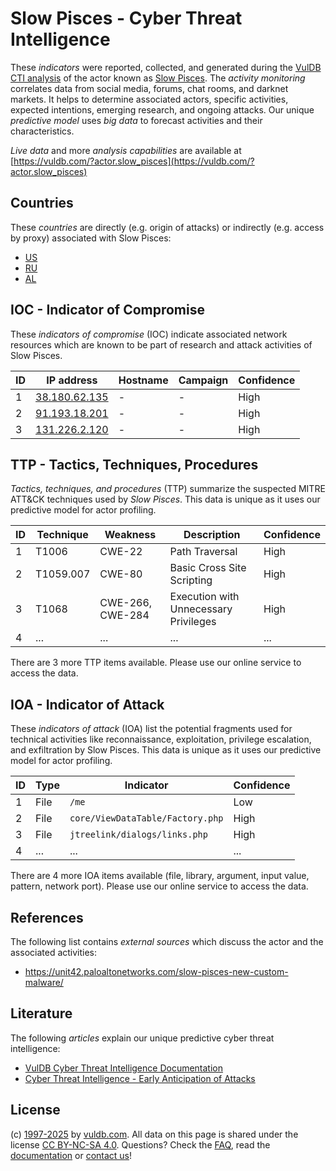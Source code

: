 # Slow Pisces - Cyber Threat Intelligence

These _indicators_ were reported, collected, and generated during the [VulDB CTI analysis](https://vuldb.com/?kb.cti) of the actor known as [Slow Pisces](https://vuldb.com/?actor.slow_pisces). The _activity monitoring_ correlates data from social media, forums, chat rooms, and darknet markets. It helps to determine associated actors, specific activities, expected intentions, emerging research, and ongoing attacks. Our unique _predictive model_ uses _big data_ to forecast activities and their characteristics.

_Live data_ and more _analysis capabilities_ are available at [https://vuldb.com/?actor.slow_pisces](https://vuldb.com/?actor.slow_pisces)

## Countries

These _countries_ are directly (e.g. origin of attacks) or indirectly (e.g. access by proxy) associated with Slow Pisces:

* [US](https://vuldb.com/?country.us)
* [RU](https://vuldb.com/?country.ru)
* [AL](https://vuldb.com/?country.al)

## IOC - Indicator of Compromise

These _indicators of compromise_ (IOC) indicate associated network resources which are known to be part of research and attack activities of Slow Pisces.

ID | IP address | Hostname | Campaign | Confidence
-- | ---------- | -------- | -------- | ----------
1 | [38.180.62.135](https://vuldb.com/?ip.38.180.62.135) | - | - | High
2 | [91.193.18.201](https://vuldb.com/?ip.91.193.18.201) | - | - | High
3 | [131.226.2.120](https://vuldb.com/?ip.131.226.2.120) | - | - | High

## TTP - Tactics, Techniques, Procedures

_Tactics, techniques, and procedures_ (TTP) summarize the suspected MITRE ATT&CK techniques used by _Slow Pisces_. This data is unique as it uses our predictive model for actor profiling.

ID | Technique | Weakness | Description | Confidence
-- | --------- | -------- | ----------- | ----------
1 | T1006 | CWE-22 | Path Traversal | High
2 | T1059.007 | CWE-80 | Basic Cross Site Scripting | High
3 | T1068 | CWE-266, CWE-284 | Execution with Unnecessary Privileges | High
4 | ... | ... | ... | ...

There are 3 more TTP items available. Please use our online service to access the data.

## IOA - Indicator of Attack

These _indicators of attack_ (IOA) list the potential fragments used for technical activities like reconnaissance, exploitation, privilege escalation, and exfiltration by Slow Pisces. This data is unique as it uses our predictive model for actor profiling.

ID | Type | Indicator | Confidence
-- | ---- | --------- | ----------
1 | File | `/me` | Low
2 | File | `core/ViewDataTable/Factory.php` | High
3 | File | `jtreelink/dialogs/links.php` | High
4 | ... | ... | ...

There are 4 more IOA items available (file, library, argument, input value, pattern, network port). Please use our online service to access the data.

## References

The following list contains _external sources_ which discuss the actor and the associated activities:

* https://unit42.paloaltonetworks.com/slow-pisces-new-custom-malware/

## Literature

The following _articles_ explain our unique predictive cyber threat intelligence:

* [VulDB Cyber Threat Intelligence Documentation](https://vuldb.com/?kb.cti)
* [Cyber Threat Intelligence - Early Anticipation of Attacks](https://www.scip.ch/en/?labs.20201022)

## License

(c) [1997-2025](https://vuldb.com/?kb.changelog) by [vuldb.com](https://vuldb.com/?kb.about). All data on this page is shared under the license [CC BY-NC-SA 4.0](https://creativecommons.org/licenses/by-nc-sa/4.0/). Questions? Check the [FAQ](https://vuldb.com/?kb.faq), read the [documentation](https://vuldb.com/?kb) or [contact us](https://vuldb.com/?contact)!
